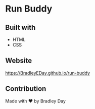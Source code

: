 # Run Buddy

## Built with
* HTML
* CSS

## Website
https://BradleyEDay.github.io/run-buddy

## Contribution
Made with ❤️ by Bradley Day
